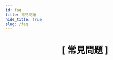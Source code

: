 ```yaml
---
id: faq
title: 常見問題
hide_title: true
slug: /faq
---
```


<div align='center'>
  <h1>[ 常見問題 ]</h1>
</div>